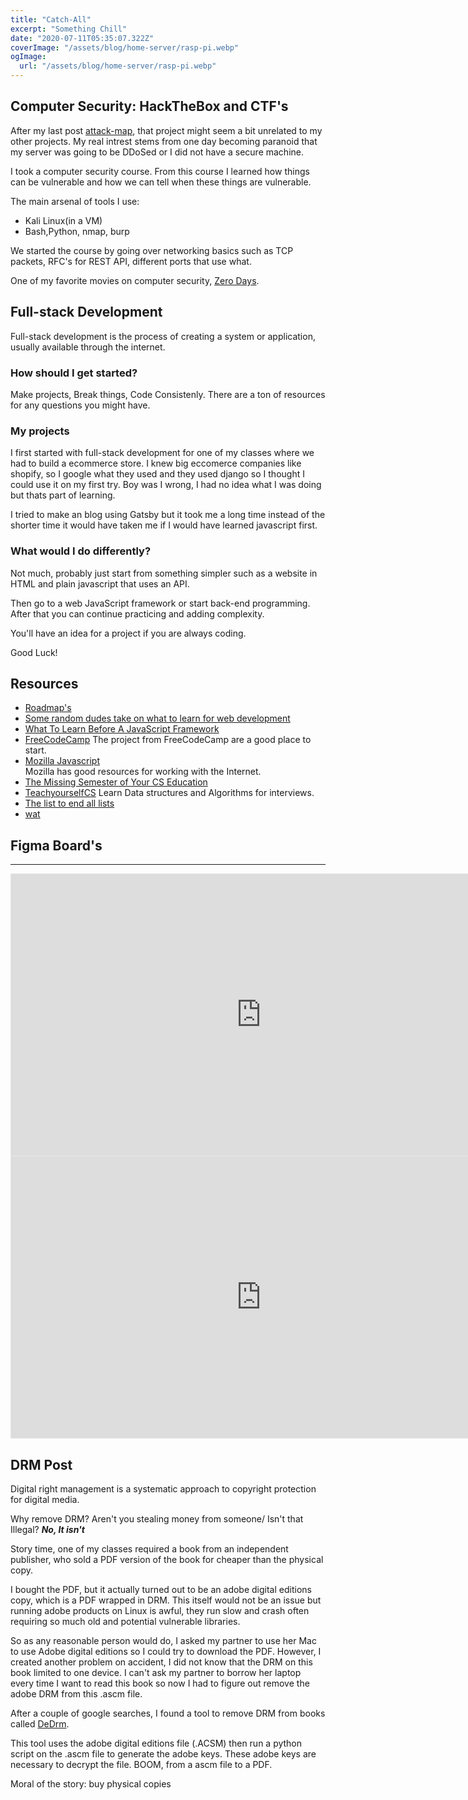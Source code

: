 ```yaml
---
title: "Catch-All"
excerpt: "Something Chill"
date: "2020-07-11T05:35:07.322Z"
coverImage: "/assets/blog/home-server/rasp-pi.webp"
ogImage:
  url: "/assets/blog/home-server/rasp-pi.webp"
---
```


## Computer Security: HackTheBox and CTF's

After my last post [attack-map](https://notedwin.tech/attack-map), that project might seem a bit unrelated to my other projects. My real intrest stems from one day becoming paranoid that my server was going to be DDoSed or I did not have a secure machine.

I took a computer security course. From this course I learned how things can be vulnerable and how we can tell when these things are vulnerable.

The main arsenal of tools I use:

- Kali Linux(in a VM)
- Bash,Python, nmap, burp

We started the course by going over networking basics such as TCP packets, RFC's for REST API, different ports that use what.

One of my favorite movies on computer security, [Zero Days](https://en.wikipedia.org/wiki/Zero_Days).

## Full-stack Development

Full-stack development is the process of creating a system or application, usually available through the internet.

### How should I get started?

Make projects, Break things, Code Consistenly. There are a ton of resources for any questions you might have.

### My projects

I first started with full-stack development for one of my classes where we had to build a ecommerce store. I knew big eccomerce companies like shopify, so I google what they used and they used django so I thought I could use it on my first try. Boy was I wrong, I had no idea what I was doing but thats part of learning.

I tried to make an blog using Gatsby but it took me a long time instead of the shorter time it would have taken me if I would have learned javascript first.

### What would I do differently?

Not much, probably just start from something simpler such as a website in HTML and plain javascript that uses an API.

Then go to a web JavaScript framework or start back-end programming. After that you can continue practicing and adding complexity.

You'll have an idea for a project if you are always coding.

Good Luck!

## Resources

- [Roadmap's](https://roadmap.sh/)
- [Some random dudes take on what to learn for web development](https://youtu.be/1BPQj438FyQ)
- [What To Learn Before A JavaScript Framework](https://youtu.be/qi9VQqYcXqY)
- [FreeCodeCamp](https://www.freecodecamp.org/learn)
  The project from FreeCodeCamp are a good place to start.
- [Mozilla Javascript](https://developer.mozilla.org/en-US/docs/Web/JavaScript/A_re-introduction_to_JavaScript)  
  Mozilla has good resources for working with the Internet.
- [The Missing Semester of Your CS Education](https://missing.csail.mit.edu/)
- [TeachyourselfCS](https://teachyourselfcs.com/) Learn Data structures and Algorithms for interviews.
- [The list to end all lists](https://github.com/jnv/lists)
- [wat](https://www.destroyallsoftware.com/talks/wat)

## Figma Board's

---

<div class="embed-responsive">
  <iframe style="border: 1px solid rgba(0, 0, 0, 0.1);" width="800" height="450" src="https://www.figma.com/embed?embed_host=share&url=https%3A%2F%2Fwww.figma.com%2Ffile%2FVmdl1MtmqTVqJH1pRBbfEl%2FSpotifyCovers%3Fnode-id%3D0%253A1" allowfullscreen></iframe>
</div>

<div class="embed-responsive">
  <iframe style="border: 1px solid rgba(0, 0, 0, 0.1);" width="800" height="450" src="https://www.figma.com/embed?embed_host=share&url=https%3A%2F%2Fwww.figma.com%2Ffile%2F7MuSbhropPG2zjb1RTcSVA%2Flogo-drawing-board%3Fnode-id%3D0%253A1" allowfullscreen></iframe>
</div>

## DRM Post

Digital right management is a systematic approach to copyright protection for digital media.

Why remove DRM? Aren't you stealing money from someone/ Isn't that Illegal? **_No, It isn't_**

Story time, one of my classes required a book from an independent publisher, who sold a PDF version of the book for cheaper than the physical copy.

I bought the PDF, but it actually turned out to be an adobe digital editions copy, which is a PDF wrapped in DRM. This itself would not be an issue but running adobe products on Linux is awful, they run slow and crash often requiring so much old and potential vulnerable libraries.

So as any reasonable person would do, I asked my partner to use her Mac to use Adobe digital editions so I could try to download the PDF. However, I created another problem on accident, I did not know that the DRM on this book limited to one device. I can't ask my partner to borrow her laptop every time I want to read this book so now I had to figure out remove the adobe DRM from this .ascm file.

After a couple of google searches, I found a tool to remove DRM from books called [DeDrm](https://github.com/apprenticeharper/DeDRM_tools).

This tool uses the adobe digital editions file (.ACSM) then run a python script on the .ascm file to generate the adobe keys. These adobe keys are necessary to decrypt the file. BOOM, from a ascm file to a PDF.

Moral of the story: buy physical copies
